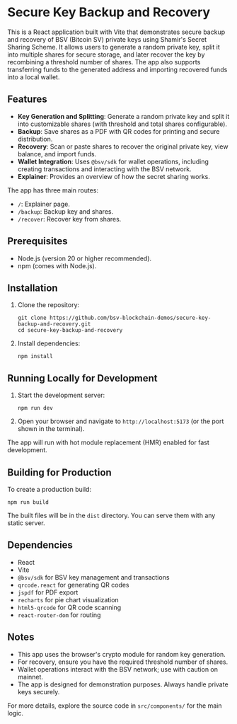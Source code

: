 # Secure Key Backup and Recovery

This is a React application built with Vite that demonstrates secure backup and recovery of BSV (Bitcoin SV) private keys using Shamir's Secret Sharing Scheme. It allows users to generate a random private key, split it into multiple shares for secure storage, and later recover the key by recombining a threshold number of shares. The app also supports transferring funds to the generated address and importing recovered funds into a local wallet.

## Features

- **Key Generation and Splitting**: Generate a random private key and split it into customizable shares (with threshold and total shares configurable).
- **Backup**: Save shares as a PDF with QR codes for printing and secure distribution.
- **Recovery**: Scan or paste shares to recover the original private key, view balance, and import funds.
- **Wallet Integration**: Uses `@bsv/sdk` for wallet operations, including creating transactions and interacting with the BSV network.
- **Explainer**: Provides an overview of how the secret sharing works.

The app has three main routes:
- `/`: Explainer page.
- `/backup`: Backup key and shares.
- `/recover`: Recover key from shares.

## Prerequisites

- Node.js (version 20 or higher recommended).
- npm (comes with Node.js).

## Installation

1. Clone the repository:
   ```
   git clone https://github.com/bsv-blockchain-demos/secure-key-backup-and-recovery.git
   cd secure-key-backup-and-recovery
   ```

2. Install dependencies:
   ```
   npm install
   ```

## Running Locally for Development

1. Start the development server:
   ```
   npm run dev
   ```

2. Open your browser and navigate to `http://localhost:5173` (or the port shown in the terminal).

The app will run with hot module replacement (HMR) enabled for fast development.

## Building for Production

To create a production build:
```
npm run build
```

The built files will be in the `dist` directory. You can serve them with any static server.

## Dependencies

- React
- Vite
- `@bsv/sdk` for BSV key management and transactions
- `qrcode.react` for generating QR codes
- `jspdf` for PDF export
- `recharts` for pie chart visualization
- `html5-qrcode` for QR code scanning
- `react-router-dom` for routing

## Notes

- This app uses the browser's crypto module for random key generation.
- For recovery, ensure you have the required threshold number of shares.
- Wallet operations interact with the BSV network; use with caution on mainnet.
- The app is designed for demonstration purposes. Always handle private keys securely.

For more details, explore the source code in `src/components/` for the main logic.
